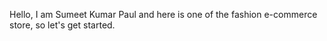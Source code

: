Hello, I am Sumeet Kumar Paul and here is one of the fashion e-commerce store, so let's get started.
